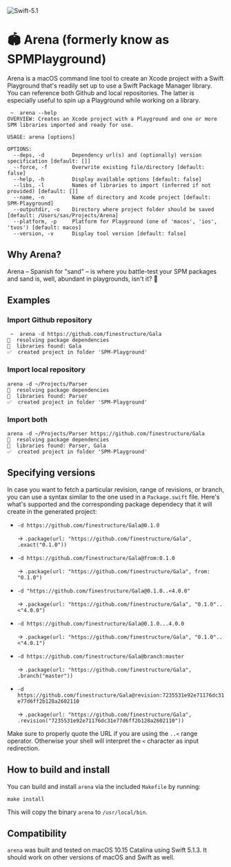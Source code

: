 ![Swift-5.1](https://github.com/finestructure/SPMPlayground/workflows/Swift/badge.svg)

# 🏟 Arena (formerly know as SPMPlayground)

Arena is a macOS command line tool to create an Xcode project with a Swift Playground that's readily set up to use a Swift Package Manager library. You can reference both Github and local repositories. The latter is especially useful to spin up a Playground while working on a library.

```
 ~  arena --help
OVERVIEW: Creates an Xcode project with a Playground and one or more SPM libraries imported and ready for use.

USAGE: arena [options]

OPTIONS:
  --deps, -d         Dependency url(s) and (optionally) version specification [default: []]
  --force, -f        Overwrite existing file/directory [default: false]
  --help, -h         Display available options [default: false]
  --libs, -l         Names of libraries to import (inferred if not provided) [default: []]
  --name, -n         Name of directory and Xcode project [default: SPM-Playground]
  --outputdir, -o    Directory where project folder should be saved [default: /Users/sas/Projects/Arena]
  --platform, -p     Platform for Playground (one of 'macos', 'ios', 'tvos') [default: macos]
  --version, -v      Display tool version [default: false]
```

## Why Arena?

Arena – Spanish for "sand" – is where you battle-test your SPM packages and sand is, well, abundant in playgrounds, isn't it? 🙂

## Examples

### Import Github repository

```
 ~  arena -d https://github.com/finestructure/Gala
🔧  resolving package dependencies
📔  libraries found: Gala
✅  created project in folder 'SPM-Playground'
```

### Import local repository

```
arena -d ~/Projects/Parser
🔧  resolving package dependencies
📔  libraries found: Parser
✅  created project in folder 'SPM-Playground'
```

### Import both

```
arena -d ~/Projects/Parser https://github.com/finestructure/Gala
🔧  resolving package dependencies
📔  libraries found: Parser, Gala
✅  created project in folder 'SPM-Playground'
```

## Specifying versions

In case you want to fetch a particular revision, range of revisions, or branch, you can use a syntax similar to the one used in a `Package.swift` file. Here's what's supported and the corresponding package dependecy that it will create in the generated project:

- `-d https://github.com/finestructure/Gala@0.1.0`
  
  → `.package(url: "https://github.com/finestructure/Gala", .exact("0.1.0"))`

- `-d https://github.com/finestructure/Gala@from:0.1.0`
  
  → `.package(url: "https://github.com/finestructure/Gala", from: "0.1.0")`

- `-d "https://github.com/finestructure/Gala@0.1.0..<4.0.0"`

  → `.package(url: "https://github.com/finestructure/Gala", "0.1.0"..<"4.0.0")`

- `-d https://github.com/finestructure/Gala@0.1.0...4.0.0` 

  → `.package(url: "https://github.com/finestructure/Gala", "0.1.0"..<"4.0.1")`

- `-d https://github.com/finestructure/Gala@branch:master` 

  → `.package(url: "https://github.com/finestructure/Gala", .branch("master"))`

- `-d https://github.com/finestructure/Gala@revision:7235531e92e71176dc31e77d6ff2b128a2602110` 

  → `.package(url: "https://github.com/finestructure/Gala", .revision("7235531e92e71176dc31e77d6ff2b128a2602110"))`

Make sure to properly quote the URL if you are using the `..<` range operator. Otherwise your shell will interpret the `<` character as input redirection.

## How to build and install

You can build and install `arena` via the included `Makefile` by running:

```
make install
```

This will copy the binary `arena` to `/usr/local/bin`.

## Compatibility

`arena` was built and tested on macOS 10.15 Catalina using Swift 5.1.3. It should work on other versions of macOS and Swift as well.
